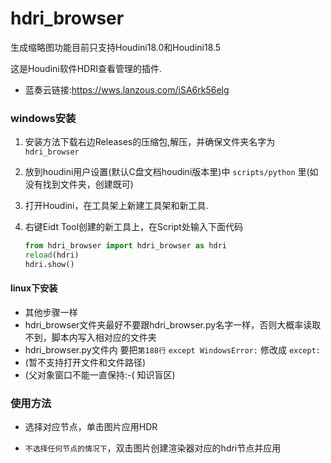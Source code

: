 # hdri_browser

生成缩略图功能目前只支持Houdini18.0和Houdini18.5

这是Houdini软件HDRI查看管理的插件.
- 蓝奏云链接:https://wws.lanzous.com/iSA6rk56elg

### windows安装

1. 安装方法下载右边Releases的压缩包,解压，并确保文件夹名字为`hdri_browser`

2. 放到houdini用户设置(默认C盘文档houdini版本里)中 `scripts/python` 里(如没有找到文件夹，创建既可)

3. 打开Houdini，在工具架上新建工具架和新工具.

4. 右键Eidt Tool创建的新工具上，在Script处输入下面代码



   ```python
   from hdri_browser import hdri_browser as hdri
   reload(hdri)
   hdri.show()
   ```

#### linux下安装
- 其他步骤一样
- hdri_browser文件夹最好不要跟hdri_browser.py名字一样，否则大概率读取不到，脚本内写入相对应的文件夹
- hdri_browser.py文件内
要把`第188行` `except WindowsError:` 修改成 `except:`
- (暂不支持打开文件和文件路径)
- (父对象窗口不能一直保持:-( 知识盲区)
### 使用方法

- 选择对应节点，单击图片应用HDR

- `不选择任何节点的情况下`，双击图片创建渲染器对应的hdri节点并应用

